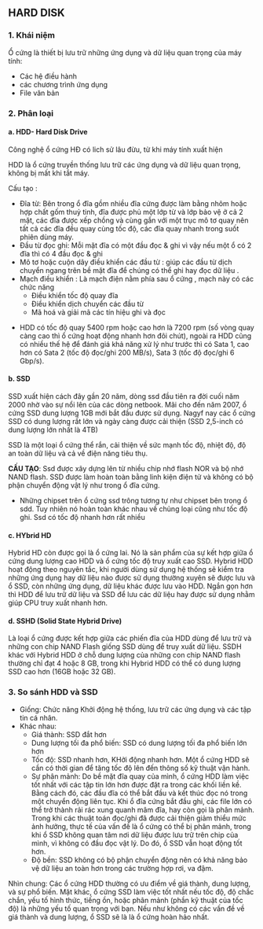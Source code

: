 ## HARD DISK 

### 1. Khái niệm

Ổ cứng là thiết bị lưu trữ những ứng dụng và dữ liệu quan trọng của máy tính: 
+ Các hệ điều hành
+ các chương trình ứng dụng
+ File văn bản

### 2. Phân loại

#### a. HDD- Hard Disk Drive
Công nghệ ổ cứng HĐ có lich sử lâu đừu, từ khi máy tính xuất hiện 

HDD là ổ cứng truyền thống lưu trữ các ứng dụng và dữ liệu quan trọng, không bị mất khi tắt máy.

Cấu tạo :
+ Đĩa từ: Bên trong ổ đĩa gồm nhiều đĩa cứng được làm bằng nhôm hoặc hợp chất gốm thuỷ tinh, đĩa được phủ một lớp từ và lớp bảo vệ ở cả 2 mặt, các đĩa được xếp chồng và cùng gắn với một trục mô tơ quay nên tất cả các đĩa đều quay cùng tốc độ, các đĩa quay nhanh trong suốt phiên dùng máy.
+ Đầu từ đọc ghi: Mỗi mặt đĩa có một đầu đọc & ghi vì vậy nếu một ổ có 2 đĩa thì có 4 đầu đọc & ghi
+ Mô tơ hoặc cuộn dây điều khiển các đầu từ : giúp các đầu từ dịch chuyển ngang trên bề mặt đĩa để chúng có thể ghi hay đọc dữ liệu .
+ Mạch điều khiển : Là mạch điện nằm phía sau ổ cứng , mạch này có các chức năng 
	+ Điều khiển tốc độ quay đĩa
	+ Điều khiển dịch chuyển các đầu từ
	+ Mã hoá và giải mã các tín hiệu ghi và đọc

- HDD có tốc độ quay 5400 rpm hoặc cao hơn là 7200 rpm (số vòng quay càng cao thì ổ cứng hoạt động nhanh hơn đôi chút), ngoài ra HDD cũng có nhiều thế hệ để đánh giá khả năng xử lý như trước thì có Sata 1, cao hơn có Sata 2 (tốc độ đọc/ghi 200 MB/s), Sata 3 (tốc độ đọc/ghi 6 Gbp/s).

#### b. SSD

SSD xuất hiện cách đây gần 20 năm, dòng ssd đầu tiên ra đời cuối năm 2000 nhờ vào sự nổi lên của các dòng netbook. Mãi cho đến năm 2007, ổ cứng SSD dung lượng 1GB mới bắt đầu được sử dụng. Nagyf nay các ổ cứng SSD có dung lượng rất lớn và ngày càng được cải thiện (SSD 2,5-inch có dung lượng lớn nhất là 4TB)

SSD là một loại ổ cứng thể rắn, cải thiện về sức mạnh tốc độ, nhiệt độ, độ an toàn dữ liệu và cả về điện năng tiêu thụ. 

**CẤU TẠO**: Ssd được xây dựng lên từ nhiều chip nhớ flash NOR và bộ nhớ NAND flash. SSD được làm hoàn toàn bằng linh kiện điện tử và không có bộ phận chuyển động vật lý như trong ổ đĩa cứng. 
- Những chipset trên ổ cứng ssd trông tương tự như chipset bên trong ổ sdd. Tuy nhiên nó hoàn toàn khác nhau về chủng loại cũng như tốc độ ghi. Ssd có tốc độ nhanh hơn rất nhiều


#### c. HYbrid HD

Hybrid HD còn được gọi là ổ cứng lai. Nó là sản phẩm của sự kết hợp giữa ổ cứng dung lượng cao HDD và ổ cứng tốc độ truy xuất cao SSD. Hybrid HDD hoạt động theo nguyên tắc, khi người dùng sử dụng hệ thống sẽ kiểm tra những ứng dụng hay dữ liệu nào được sử dụng thường xuyên sẽ được lưu và ổ SSD, còn những ứng dụng, dữ liệu khác được lưu vào HDD. Ngắn gọn hơn thì HDD để lưu trữ dữ liệu và SSD để lưu các dữ liệu hay được sử dụng nhằm giúp CPU truy xuất nhanh hơn.

#### d. SSHD (Solid State Hybrid Drive) 

Là loại ổ cứng được kết hợp giữa các phiến đĩa của HDD dùng để lưu trữ và những con chip NAND Flash giống SSD dùng để truy xuất dữ liệu. SSDH khác với Hybrid HDD ở chỗ dung lượng của những con chip NAND flash thường chỉ đạt 4 hoặc 8 GB, trong khi Hybrid HDD có thể có dung lượng SSD cao hơn (16GB hoặc 32 GB).

### 3. So sánh HDD và SSD

- Giống: Chức năng Khởi động hệ thống, lưu trữ các ứng dụng và các tập tin cá nhân. 
- Khác nhau: 
	- Giá thành: SSD đắt hơn
	- Dung lượng tối đa phổ biến: SSD có dung lượng tối đa phổ biến lớn hơn 
	- Tốc độ: SSD nhanh hơn, KHởi động nhanh hơn. Một ổ cứng HDD sẽ cần có thời gian để tăng tốc độ lên đến thông số kỹ thuật vận hành.
	- Sự phân mảnh: Do bề mặt đĩa quay của mình, ổ cứng HDD làm việc tốt nhất với các tập tin lớn hơn được đặt ra trong các khối liền kề. Bằng cách đó, các đầu đĩa có thể bắt đầu và kết thúc đọc nó trong một chuyển động liên tục. Khi ổ đĩa cứng bắt đầu ghi, các file lớn có thể trở thành rải rác xung quanh mâm đĩa, hay còn gọi là phân mảnh. Trong khi các thuật toán đọc/ghi đã được cải thiện giảm thiểu mức ảnh hưởng, thực tế của vấn đề là ổ cứng có thể bị phân mảnh, trong khi ổ SSD không quan tâm nơi dữ liệu được lưu trữ trên chip của mình, vì không có đầu đọc vật lý. Do đó, ổ SSD vẫn hoạt động tốt hơn.
	- Độ bền: SSD không có bộ phận chuyển động nên có khả năng bảo vệ dữ liệu an toàn hơn trong các trường hợp rơi, va đậm.

Nhìn chung: Các ổ cứng HDD thường có ưu điểm về giá thành, dung lượng, và sự phổ biến. Mặt khác, ổ cứng SSD làm việc tốt nhất nếu tốc độ, độ chắc chắn, yếu tố hình thức, tiếng ồn, hoặc phân mảnh (phần kỹ thuật của tốc độ) là những yếu tố quan trọng với bạn. Nếu như không có các vấn đề về giá thành và dung lượng, ổ SSD sẽ là là ổ cứng hoàn hảo nhất.